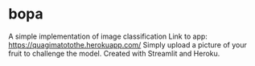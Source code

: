# bopa
A simple implementation of image classification
Link to app: https://quagimatotothe.herokuapp.com/
Simply upload a picture of your fruit to challenge the model.
Created with Streamlit and Heroku.
